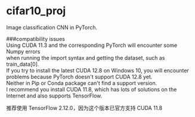 # cifar10_proj
Image classification CNN in PyTorch.

###compatibility issues  
Using CUDA 11.3 and the corresponding PyTorch will encounter some Numpy errors  
when running the import syntax and getting the dataset, such as train_data[0].  
If you try to install the latest CUDA 12.8 on Windows 10, you will encounter problems because PyTorch doesn't support CUDA 12.8 yet.  
Neither in Pip or Conda package can't find a support version.  
I recommend you install CUDA 11.8, which has lots of solutions on the Internet and also supports TensorFlow.  

推荐使用 TensorFlow 2.12.0，因为这个版本已官方支持 CUDA 11.8